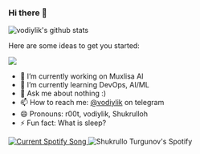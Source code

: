 ### Hi there 👋

![vodiylik's github stats](https://github-readme-stats.vercel.app/api?username=vodiylik&show_icons=true&theme=cobalt)

Here are some ideas to get you started:

![](https://komarev.com/ghpvc/?username=vodiylik&color=blue&theme=onedark)

- 🔭 I’m currently working on Muxlisa AI
- 🌱 I’m currently learning DevOps, AI/ML
- 💬 Ask me about nothing :)
- 📫 How to reach me: [@vodiylik](https://t.me/vodiylik) on telegram
- 😄 Pronouns: r00t, vodiylik, Shukrulloh
- ⚡ Fun fact: What is sleep?

<a href="https://github.com/vodiylik">
  <img src="https://spotify-readme-vodiylik.vercel.app/api?scan=true&theme=dark" alt="Current Spotify Song">
</a>
<img src="https://spotify-recently-played-readme.vercel.app/api?user=31o5x6ihks3vfmpzaugrpvw5x7ee" alt="Shukrullo Turgunov's Spotify" />
